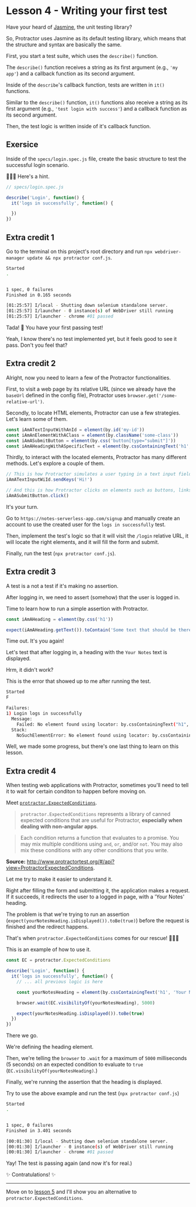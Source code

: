 # Lesson 4 - Writing your first test

Have your heard of [Jasmine](http://jasmine.github.io), the unit testing library?

So, Protractor uses Jasmine as its default testing library, which means that the structure and syntax are basically the same.

First, you start a test suite, which uses the `describe()` function.

The `describe()` function receives a string as its first argument (e.g., `'my app'`) and a callback function as its second argument.

Inside of the `describe`'s callback function, tests are written in `it()` functions.

Similar to the `describe()` function, `it()` functions also receive a string as its first argument (e.g., `'test login with success'`) and a callback function as its second argument.

Then, the test logic is written inside of it's callback function.

## Exersice

Inside of the `specs/login.spec.js` file, create the basic structure to test the successful login scenario.

🕵🏻‍♀️ Here's a hint.

```js
// specs/login.spec.js

describe('Login', function() {
  it('logs in successfully', function() {

  })
})
```

## Extra credit 1

Go to the terminal on this project's root directory and run `npx webdriver-manager update && npx protractor conf.js`.

```sh
Started
.


1 spec, 0 failures
Finished in 0.165 seconds

[01:25:57] I/local - Shutting down selenium standalone server.
[01:25:57] I/launcher - 0 instance(s) of WebDriver still running
[01:25:57] I/launcher - chrome #01 passed
```

Tada! 🎉 You have your first passing test!

Yeah, I know there's no test implemented yet, but it feels good to see it pass. Don't you feel that?

## Extra credit 2

Alright, now you need to learn a few of the Protractor functionalities.

First, to visit a web page by its relative URL (since we already have the `baseUrl` defined in the config file), Protractor uses `browser.get('/some-relative-url')`.

Secondly, to locate HTML elements, Protractor can use a few strategies. Let's learn some of them.

```js
const iAmATextInputWithAnId = element(by.id('my-id'))
const iAmAnElementWithAClass = element(by.className('some-class'))
const iAmASubmitButton = element(by.css('button[type="submit"]'))
const iAmAHeadingWithASpecificText = element(by.cssContainingText('h1', 'I am a heading, yay!'))
```

Thirdly, to interact with the located elements, Protractor has many different methods. Let's explore a couple of them.

```js
// This is how Protractor simulates a user typing in a text input field (or a text area)
iAmATextInputWiId.sendKeys('Hi!')

// And this is how Protractor clicks on elements such as buttons, links, etc.
iAmASubmitButton.click()
```

It's your turn.

Go to `https://notes-serverless-app.com/signup` and manually create an account to use the created user for the `logs in successfully` test.

Then, implement the test's logic so that it will visit the `/login` relative URL, it will locate the right elements, and it will fill the form and submit.

Finally, run the test (`npx protractor conf.js`).

## Extra credit 3

A test is a not a test if it's making no assertion.

After logging in, we need to assert (somehow) that the user is logged in.

Time to learn how to run a simple assertion with Protractor.

```js
const iAmAHeading = element(by.css('h1'))

expect(iAmAHeading.getText()).toContain('Some text that should be there')
```

Time out. It's you again!

Let's test that after logging in, a heading with the `Your Notes` text is displayed.

Hrm, it didn't work?

This is the error that showed up to me after running the test.

```sh
Started
F

Failures:
1) Login logs in successfully
  Message:
    Failed: No element found using locator: by.cssContainingText("h1", "Your Notes")
  Stack:
    NoSuchElementError: No element found using locator: by.cssContainingText("h1", "Your Notes")
```

Well, we made some progress, but there's one last thing to learn on this lesson.

## Extra credit 4

When testing web applications with Protractor, sometimes you'll need to tell it to wait for certain conditon to happen before moving on.

Meet [`protractor.ExpectedConditions`](http://www.protractortest.org/#/api?view=ProtractorExpectedConditions).

> `protractor.ExpectedConditions` represents a library of canned expected conditions that are useful for Protractor, **especially when dealing with non-angular apps**.

> Each condition returns a function that evaluates to a promise. You may mix multiple conditions using `and`, `or`, and/or `not`. You may also mix these conditions with any other conditions that you write.

**Source:** http://www.protractortest.org/#/api?view=ProtractorExpectedConditions.

Let me try to make it easier to understand it.

Right after filling the form and submitting it, the application makes a request. If it succeeds, it redirects the user to a logged in page, with a 'Your Notes' heading.

The problem is that we're trying to run an assertion (`expect(yourNotesHeading.isDisplayed()).toBe(true)`) before the request is finished and the redirect happens.

That's when `protractor.ExpectedConditions` comes for our rescue! 🦸🏿‍♂️

This is an example of how to use it.

```js
const EC = protractor.ExpectedConditions

describe('Login', function() {
  it('logs in successfully', function() {
    // ... all previous logic is here

    const yourNotesHeading = element(by.cssContainingText('h1', 'Your Notes'))

    browser.wait(EC.visibilityOf(yourNotesHeading), 5000)

    expect(yourNotesHeading.isDisplayed()).toBe(true)
  })
})
```

There we go.

We're defining the heading element.

Then, we're telling the `browser` to `.wait` for a maximum of `5000` milliseconds (5 seconds) on an expected condition to evaluate to `true` (`EC.visibilityOf(yourNotesHeading)`.)

Finally, we're running the assertion that the heading is displayed.

Try to use the above example and run the test (`npx protractor conf.js`)

```sh
Started
.


1 spec, 0 failures
Finished in 3.401 seconds

[00:01:30] I/local - Shutting down selenium standalone server.
[00:01:30] I/launcher - 0 instance(s) of WebDriver still running
[00:01:30] I/launcher - chrome #01 passed
```

Yay! The test is passing again (and now it's for real.)

✨ Contratulations! ✨

___

Move on to [lesson 5](./5.md) and I'll show you an alternative to `protractor.ExpectedConditions`.
